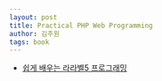 ```yaml
---
layout: post
title: Practical PHP Web Programming
author: 김주원
tags: book
---
```


* [쉽게 배우는 라라벨5 프로그래밍](http://www.aladin.co.kr/shop/wproduct.aspx?ItemId=83170412)